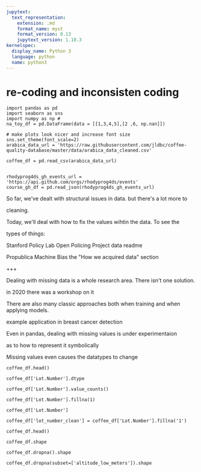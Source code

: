 ```yaml
---
jupytext:
  text_representation:
    extension: .md
    format_name: myst
    format_version: 0.13
    jupytext_version: 1.10.3
kernelspec:
  display_name: Python 3
  language: python
  name: python3
---
```


# re-coding and inconsisten coding

```{code-cell} ipython3
import pandas as pd
import seaborn as sns
import numpy as np #
na_toy_df = pd.DataFrame(data = [[1,3,4,5],[2 ,6, np.nan]])

# make plots look nicer and increase font size
sns.set_theme(font_scale=2)
arabica_data_url = 'https://raw.githubusercontent.com/jldbc/coffee-quality-database/master/data/arabica_data_cleaned.csv'

coffee_df = pd.read_csv(arabica_data_url)


rhodyprog4ds_gh_events_url = 'https://api.github.com/orgs/rhodyprog4ds/events'
course_gh_df = pd.read_json(rhodyprog4ds_gh_events_url)
```

So far, we've dealt with structural issues in data. but there's a lot more to

cleaning.  



Today, we'll deal with how to fix the values wihtin the data. To see the

types of things:



Stanford Policy Lab Open Policing Project data readme

Propublica Machine Bias the "How we acquired data" section

+++

Dealing with missing data is a whole research area. There isn't one solution.



in 2020 there was a workshop on it



There are also many classic approaches both when training and when applying models.



example application in breast cancer detection



Even in pandas, dealing with missing values is under experimentaion

 as to how to represent it symbolically



 Missing values even causes the datatypes to change

```{code-cell} ipython3
coffee_df.head()
```

```{code-cell} ipython3
coffee_df['Lot.Number'].dtype
```

```{code-cell} ipython3
coffee_df['Lot.Number'].value_counts()
```

```{code-cell} ipython3
coffee_df['Lot.Number'].fillna(1)
```

```{code-cell} ipython3
coffee_df['Lot.Number']
```

```{code-cell} ipython3
coffee_df['lot_number_clean'] = coffee_df['Lot.Number'].fillna('1')
```

```{code-cell} ipython3
coffee_df.head()
```

```{code-cell} ipython3
coffee_df.shape
```

```{code-cell} ipython3
coffee_df.dropna().shape
```

```{code-cell} ipython3
coffee_df.dropna(subset=['altitude_low_meters']).shape
```

```{code-cell} ipython3

```
